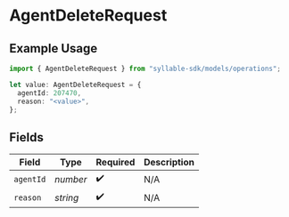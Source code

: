 # AgentDeleteRequest

## Example Usage

```typescript
import { AgentDeleteRequest } from "syllable-sdk/models/operations";

let value: AgentDeleteRequest = {
  agentId: 207470,
  reason: "<value>",
};
```

## Fields

| Field              | Type               | Required           | Description        |
| ------------------ | ------------------ | ------------------ | ------------------ |
| `agentId`          | *number*           | :heavy_check_mark: | N/A                |
| `reason`           | *string*           | :heavy_check_mark: | N/A                |